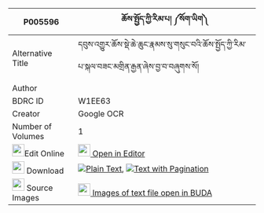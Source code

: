 |P005596|ཆོས་སྤྱོད་ཀྱི་རིམ་པ། ༼སོག་ཡིག༽ 
| --- | --- 
|Alternative Title |དབུས་འགྱུར་ཆོས་སྡེ་ཆེ་ཆུང་རྣམས་སུ་གསུང་བའི་ཆོས་སྤྱོད་ཀྱི་རིམ་པ་སྐལ་བཟང་མགྲིན་རྒྱན་ཞེས་བྱ་བ་བཞུགས་སོ།
|Author | 
|BDRC ID | W1EE63
|Creator | Google OCR
|Number of Volumes| 1
|<img width="25" src="https://img.icons8.com/color/25/000000/edit-property.png">Edit Online| [<img width="25" src="https://avatars.githubusercontent.com/u/45091458?s=200&v=4"> Open in Editor](http://editor.openpecha.org/P005596)
|<img width="25" src="https://img.icons8.com/fluent/48/000000/download-2.png"/>  Download | [![](https://img.icons8.com/color/20/000000/txt.png)Plain Text](https://github.com/Openpecha/P005596/releases/download/v2/chocho_kyi_rimpa_sokyik_plain_P005596.zip), [![](https://img.icons8.com/color/20/000000/txt.png)Text with Pagination](https://github.com/Openpecha/P005596/releases/download/v2/chocho_kyi_rimpa_sokyik_pages_P005596.zip)
|<img width="25" src="https://img.icons8.com/plasticine/100/000000/pictures-folder.png"/>  Source Images | [<img width="25" src="https://library.bdrc.io/icons/BUDA-small.svg"> Images of text file open in BUDA](https://library.bdrc.io/show/bdr:W1EE63)